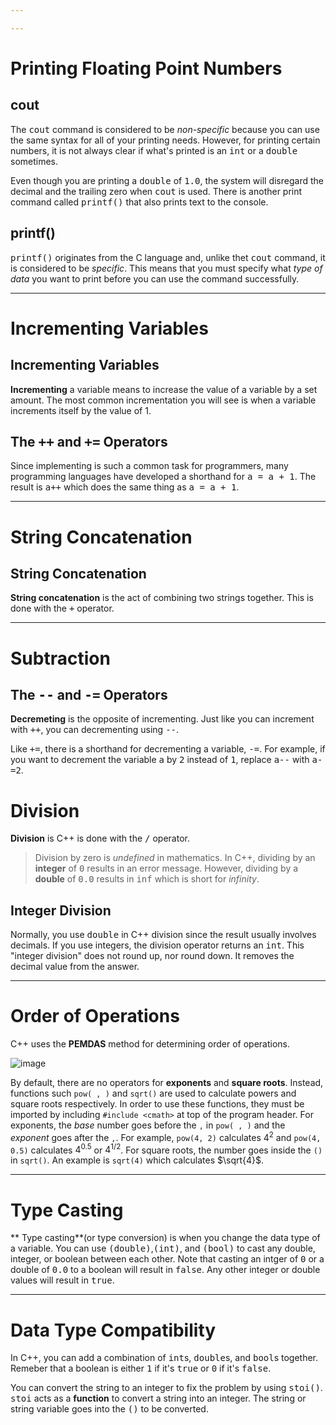 ```yaml
---

---
```


# Printing Floating Point Numbers

## cout

 The <kbd>cout</kbd> command is considered to be *non-specific* because you can use the same syntax for all of your printing needs. However, for printing certain numbers, it is not always clear if what's printed is an <kbd>int</kbd> or a <kbd>double</kbd> sometimes.

 Even though you are printing a <kbd>double</kbd> of <kbd>1.0</kbd>, the system will disregard the decimal and the trailing zero when <kbd>cout</kbd> is used. There is another print command called <kbd>printf()</kbd> that also prints text to the console.



## printf()

<kbd>printf()</kbd> originates from the C language and, unlike thet <kbd>cout</kbd> command, it is considered to be *specific*. This means that you must specify what *type of data* you want to print before you can use the command successfully.

---

# Incrementing Variables

## Incrementing Variables

**Incrementing** a variable means to increase the value of a variable by a set amount. The most common incrementation you will see is when a variable increments itself by the value of 1.



## The <kbd>++</kbd> and <kbd>+=</kbd> Operators

Since implementing is such a common task for programmers, many programming languages have developed a shorthand for <kbd>a = a + 1</kbd>. The result is <kbd>a++</kbd> which does the same thing as <kbd>a = a + 1</kbd>.

---



# String Concatenation

## String Concatenation

**String concatenation** is the act of combining two strings together. This is done with the <kbd>+</kbd> operator.

---



# Subtraction

## The <kbd>--</kbd> and <kbd>-=</kbd> Operators

 **Decremeting** is the opposite of incrementing. Just like you can increment with <kbd>++</kbd>, you can decrementing using <kbd>--</kbd>.

 Like <kbd>+=</kbd>, there is a shorthand for decrementing a variable, <kbd>-=</kbd>. For example, if you want to decrement the variable <kbd>a</kbd> by <kbd>2</kbd> instead of <kbd>1</kbd>, replace <kbd>a--</kbd> with <kbd>a-=2</kbd>.



# Division

**Division** is C++ is done with the <kbd>/</kbd> operator.

> Division by zero is *undefined* in mathematics. In C++, dividing by an **integer** of <kbd>0</kbd> results in an error message. However, dividing by a **double** of <kbd>0.0</kbd> results in <kbd>inf</kbd> which is short for *infinity*.



## Integer Division

 Normally, you use <kbd>double</kbd> in C++ division since the result usually involves decimals. If you use integers, the division operator returns an <kbd>int</kbd>. This "integer division" does not round up, nor round down. It removes the decimal value from the answer.

---

# Order of Operations

C++ uses the **PEMDAS** method for determining order of operations.

![image](../assets/img/Arithmetic_operators/media%2F1%2Fd324ba7d6df7e53481310f3f7b3da2e3-78fab70a-7183-4b5f-b7ef-a1c6b1873291.webp)

 By default, there are no operators for **exponents** and **square roots**. Instead, functions such `pow( , )` and `sqrt()` are used to calculate powers and square roots respectively. In order to use these functions, they must be imported by including `#include <cmath>` at top of the program header. For exponents, the *base* number goes before the `,` in `pow( , )` and the *exponent* goes after the `,`. For example, `pow(4, 2)` calculates $4^2$ and `pow(4, 0.5)` calculates $4^{0.5}$ or $4^{1/2}$. For square roots, the number goes inside the `()` in `sqrt()`. An example is `sqrt(4)` which calculates $\sqrt{4}$.

---

# Type Casting

** Type casting**(or type conversion) is when you change the data type of a variable. You can use <kbd>(double)</kbd>,<kbd>(int)</kbd>, and <kbd>(bool)</kbd> to cast any double, integer, or boolean between each other. Note that casting an intger of <kbd>0</kbd> or a double of <kbd>0.0</kbd> to a boolean will result in <kbd>false</kbd>. Any other integer or double values will result in <kbd>true</kbd>.

---

# Data Type Compatibility

 In C++, you can add a combination of <kbd>int</kbd>s, <kbd>double</kbd>s, and <kbd>bool</kbd>s together. Remeber that a boolean is either <kbd>1</kbd> if it's <kbd>true</kbd> or <kbd>0</kbd> if it's <kbd>false</kbd>. 

 You can convert the string to an integer to fix the problem by using <kbd>stoi()</kbd>. <kbd>stoi</kbd> acts as a **function** to convert a string into an integer. The string or string variable goes into the <kbd>()</kbd> to be converted. 